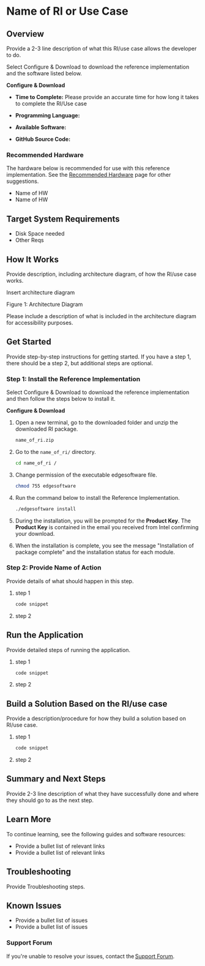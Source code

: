 # Name of RI or Use Case
## Overview 
Provide a 2-3 line description of what this RI/use case allows the developer to do. 

Select Configure & Download to download the reference implementation and the software listed below.   

**Configure & Download**

- **Time to Complete:** Please provide an accurate time for how long it takes to complete the RI/Use case

- **Programming Language:** 

- **Available Software:** 

- **GitHub Source Code:** 


### Recommended Hardware
The hardware below is recommended for use with this reference implementation. See the [Recommended Hardware](https://www.intel.com/content/www/us/en/developer/topic-technology/edge-5g/edge-solutions/hardware.html?s=Newest) page for other suggestions. 
- Name of HW
- Name of HW


## Target System Requirements 
- Disk Space needed 
- Other Reqs 

 
## How It Works 
Provide description, including architecture diagram, of how the RI/use case works. 

Insert architecture diagram 

Figure 1: Architecture Diagram  

Please include a description of what is included in the architecture diagram for accessibility purposes. 

## Get Started  
Provide step-by-step instructions for getting started. If you have a step 1,
there should be a step 2, but additional steps are optional. 
 

### Step 1: Install the Reference Implementation 

Select Configure & Download to download the reference implementation and then
follow the steps below to install it.

**Configure & Download**
 
1. Open a new terminal, go to the downloaded folder and unzip the downloaded RI
   package.

   ```bash
   name_of_ri.zip
   ```


2. Go to the ``name_of_ri/`` directory.

   ```bash
   cd name_of_ri /
   ```


3. Change permission of the executable edgesoftware file.

   ```bash
   chmod 755 edgesoftware
   ```
 

4. Run the command below to install the Reference Implementation.

   ```bash
   ./edgesoftware install
   ```
 

5. During the installation, you will be prompted for the **Product Key**. The
   **Product Key** is contained in the email you received from Intel confirming
   your download.

   <Screenshot of Product Key terminal with key removed>

6. When the installation is complete, you see the message "Installation of
   package complete" and the installation status for each module.

   <Screenshot of Install Success>


 
### Step 2: Provide Name of Action 
Provide details of what should happen in this step. 

1. step 1

   ```bash
   code snippet
   ```

2. step 2



## Run the Application 
Provide detailed steps of running the application. 

1. step 1

   ```bash
   code snippet
   ```

2. step 2


## Build a Solution Based on the RI/use case 
Provide a description/procedure for how they build a solution based on RI/use case.  

1. step 1

   ```bash
   code snippet
   ```

2. step 2


## Summary and Next Steps 
Provide 2-3 line description of what they have successfully done and where they should go to as the next step. 


## Learn More 
To continue learning, see the following guides and software resources: 
- Provide a bullet list of relevant links
- Provide a bullet list of relevant links


## Troubleshooting 
Provide Troubleshooting steps.

## Known Issues 
- Provide a bullet list of issues
- Provide a bullet list of issues
 
### Support Forum 
If you're unable to resolve your issues, contact the [Support Forum](https://software.intel.com/en-us/forums/intel-edge-software-recipes). 
